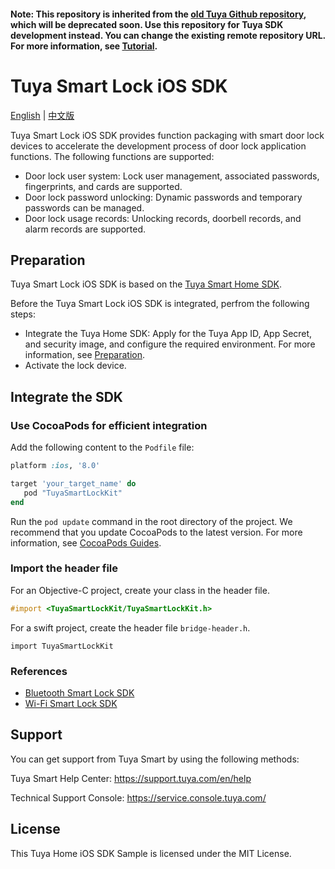 #### Note: This repository is inherited from the [old Tuya Github repository](https://github.com/TuyaInc/tuyasmart_lock_ios_sdk), which will be deprecated soon. Use this repository for Tuya SDK development instead. You can change the existing remote repository URL. For more information, see [Tutorial](https://docs.github.com/en/free-pro-team@latest/github/using-git/changing-a-remotes-url).

# Tuya Smart Lock iOS SDK

[English](README.md) | [中文版](README_cn.md)

Tuya Smart Lock iOS SDK provides function packaging with smart door lock devices to accelerate the development process of door lock application functions. The following functions are supported:

* Door lock user system: Lock user management, associated passwords, fingerprints, and cards are supported.
* Door lock password unlocking: Dynamic passwords and temporary passwords can be managed.
* Door lock usage records: Unlocking records, doorbell records, and alarm records are supported.

## Preparation

Tuya Smart Lock iOS SDK is based on the [Tuya Smart Home SDK](https://developer.tuya.com/en/docs/app-development/ios-app-sdk/feature-overview?id=Ka5cgmlybhjk8).

Before the Tuya Smart Lock iOS SDK is integrated, perfrom the following steps:

* Integrate the Tuya Home SDK: Apply for the Tuya App ID, App Secret, and security image, and configure the required environment. For more information, see [Preparation](https://developer.tuya.com/en/docs/app-development/preparation/preparation?id=Ka69nt983bhh5).
* Activate the lock device.

## Integrate the SDK

###  Use CocoaPods for efficient integration

Add the following content to the `Podfile` file:

```ruby
platform :ios, '8.0'

target 'your_target_name' do
   pod "TuyaSmartLockKit"
end
```

Run the `pod update` command in the root directory of the project. We recommend that you update CocoaPods to the latest version. For more information, see [CocoaPods Guides](https://guides.cocoapods.org/).

### Import the header file

For an Objective-C project, create your class in the header file.

```objective-c
#import <TuyaSmartLockKit/TuyaSmartLockKit.h>
```

For a swift project, create the header file `bridge-header.h`.

```
import TuyaSmartLockKit
```


### References
* [Bluetooth Smart Lock SDK](https://developer.tuya.com/en/docs/app-development/ios-app-sdk/extension-sdk/smart-lock-sdk/blelock?id=Ka5ztruz29ekt)
* [Wi-Fi Smart Lock SDK](https://developer.tuya.com/en/docs/app-development/ios-app-sdk/extension-sdk/smart-lock-sdk/wifilock?id=Ka5ztrwwcxzwj)

## Support

You can get support from Tuya Smart by using the following methods:

Tuya Smart Help Center: https://support.tuya.com/en/help

Technical Support Console: https://service.console.tuya.com/

## License

This Tuya Home iOS SDK Sample is licensed under the MIT License.
